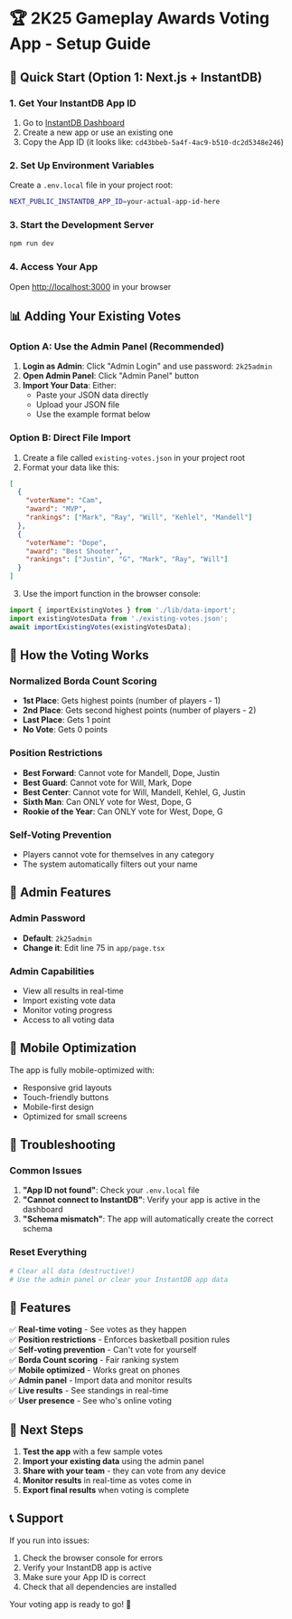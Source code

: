 # 🏆 2K25 Gameplay Awards Voting App - Setup Guide

## 🚀 Quick Start (Option 1: Next.js + InstantDB)

### 1. Get Your InstantDB App ID
1. Go to [InstantDB Dashboard](https://instantdb.com/dashboard)
2. Create a new app or use an existing one
3. Copy the App ID (it looks like: `cd43bbeb-5a4f-4ac9-b510-dc2d5348e246`)

### 2. Set Up Environment Variables
Create a `.env.local` file in your project root:
```bash
NEXT_PUBLIC_INSTANTDB_APP_ID=your-actual-app-id-here
```

### 3. Start the Development Server
```bash
npm run dev
```

### 4. Access Your App
Open [http://localhost:3000](http://localhost:3000) in your browser

## 📊 Adding Your Existing Votes

### Option A: Use the Admin Panel (Recommended)
1. **Login as Admin**: Click "Admin Login" and use password: `2k25admin`
2. **Open Admin Panel**: Click "Admin Panel" button
3. **Import Your Data**: Either:
   - Paste your JSON data directly
   - Upload your JSON file
   - Use the example format below

### Option B: Direct File Import
1. Create a file called `existing-votes.json` in your project root
2. Format your data like this:

```json
[
  {
    "voterName": "Cam",
    "award": "MVP",
    "rankings": ["Mark", "Ray", "Will", "Kehlel", "Mandell"]
  },
  {
    "voterName": "Dope",
    "award": "Best Shooter",
    "rankings": ["Justin", "G", "Mark", "Ray", "Will"]
  }
]
```

3. Use the import function in the browser console:
```javascript
import { importExistingVotes } from './lib/data-import';
import existingVotesData from './existing-votes.json';
await importExistingVotes(existingVotesData);
```

## 🎯 How the Voting Works

### Normalized Borda Count Scoring
- **1st Place**: Gets highest points (number of players - 1)
- **2nd Place**: Gets second highest points (number of players - 2)
- **Last Place**: Gets 1 point
- **No Vote**: Gets 0 points

### Position Restrictions
- **Best Forward**: Cannot vote for Mandell, Dope, Justin
- **Best Guard**: Cannot vote for Will, Mark, Dope  
- **Best Center**: Cannot vote for Will, Mandell, Kehlel, G, Justin
- **Sixth Man**: Can ONLY vote for West, Dope, G
- **Rookie of the Year**: Can ONLY vote for West, Dope, G

### Self-Voting Prevention
- Players cannot vote for themselves in any category
- The system automatically filters out your name

## 🔧 Admin Features

### Admin Password
- **Default**: `2k25admin`
- **Change it**: Edit line 75 in `app/page.tsx`

### Admin Capabilities
- View all results in real-time
- Import existing vote data
- Monitor voting progress
- Access to all voting data

## 📱 Mobile Optimization

The app is fully mobile-optimized with:
- Responsive grid layouts
- Touch-friendly buttons
- Mobile-first design
- Optimized for small screens

## 🚨 Troubleshooting

### Common Issues
1. **"App ID not found"**: Check your `.env.local` file
2. **"Cannot connect to InstantDB"**: Verify your app is active in the dashboard
3. **"Schema mismatch"**: The app will automatically create the correct schema

### Reset Everything
```bash
# Clear all data (destructive!)
# Use the admin panel or clear your InstantDB app data
```

## 🎉 Features

✅ **Real-time voting** - See votes as they happen  
✅ **Position restrictions** - Enforces basketball position rules  
✅ **Self-voting prevention** - Can't vote for yourself  
✅ **Borda Count scoring** - Fair ranking system  
✅ **Mobile optimized** - Works great on phones  
✅ **Admin panel** - Import data and monitor results  
✅ **Live results** - See standings in real-time  
✅ **User presence** - See who's online voting  

## 🔄 Next Steps

1. **Test the app** with a few sample votes
2. **Import your existing data** using the admin panel
3. **Share with your team** - they can vote from any device
4. **Monitor results** in real-time as votes come in
5. **Export final results** when voting is complete

## 📞 Support

If you run into issues:
1. Check the browser console for errors
2. Verify your InstantDB app is active
3. Make sure your App ID is correct
4. Check that all dependencies are installed

Your voting app is ready to go! 🏀
